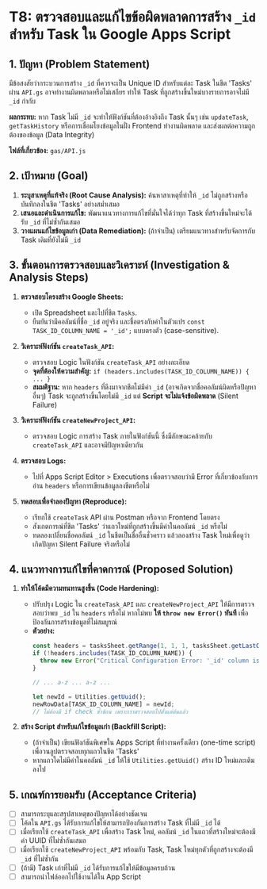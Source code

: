 # T8: ตรวจสอบและแก้ไขข้อผิดพลาดการสร้าง `_id` สำหรับ Task ใน Google Apps Script

## 1. ปัญหา (Problem Statement)

มีข้อสงสัยว่ากระบวนการสร้าง `_id` ที่ควรจะเป็น Unique ID สำหรับแต่ละ Task ในชีต 'Tasks' ผ่าน `API.gs` อาจทำงานผิดพลาดหรือไม่เสถียร ทำให้ Task ที่ถูกสร้างขึ้นใหม่บางรายการอาจไม่มี `_id` กำกับ

**ผลกระทบ:** หาก Task ไม่มี `_id` จะทำให้ฟังก์ชันที่ต้องอ้างอิงถึง Task นั้นๆ เช่น `updateTask`, `getTaskHistory` หรือการเชื่อมโยงข้อมูลในฝั่ง Frontend ทำงานผิดพลาด และส่งผลต่อความถูกต้องของข้อมูล (Data Integrity)

**ไฟล์ที่เกี่ยวข้อง:** `gas/API.js`

## 2. เป้าหมาย (Goal)

1.  **ระบุสาเหตุที่แท้จริง (Root Cause Analysis):** ค้นหาสาเหตุที่ทำให้ `_id` ไม่ถูกสร้างหรือบันทึกลงในชีต 'Tasks' อย่างสม่ำเสมอ
2.  **เสนอและดำเนินการแก้ไข:** พัฒนาแนวทางการแก้ไขที่มั่นใจได้ว่าทุก Task ที่สร้างขึ้นใหม่จะได้รับ `_id` ที่ไม่ซ้ำกันเสมอ
3.  **วางแผนแก้ไขข้อมูลเก่า (Data Remediation):** (ถ้าจำเป็น) เตรียมแนวทางสำหรับจัดการกับ Task เดิมที่ยังไม่มี `_id`

## 3. ขั้นตอนการตรวจสอบและวิเคราะห์ (Investigation & Analysis Steps)

1.  **ตรวจสอบโครงสร้าง Google Sheets:**
    * เปิด Spreadsheet และไปที่ชีต `Tasks`.
    * ยืนยันว่ามีคอลัมน์ที่ชื่อ `_id` อยู่จริง และชื่อตรงกับค่าในตัวแปร `const TASK_ID_COLUMN_NAME = '_id';` แบบตรงตัว (case-sensitive).

2.  **วิเคราะห์ฟังก์ชัน `createTask_API`:**
    * ตรวจสอบ Logic ในฟังก์ชัน `createTask_API` อย่างละเอียด
    * **จุดที่ต้องให้ความสำคัญ:** `if (headers.includes(TASK_ID_COLUMN_NAME)) { ... }`
    * **สมมติฐาน:** หาก `headers` ที่ดึงมาจากชีตไม่มีค่า `_id` (อาจเกิดจากชื่อคอลัมน์ผิดหรือปัญหาอื่นๆ) Task จะถูกสร้างขึ้นโดยไม่มี `_id` แต่ **Script จะไม่แจ้งข้อผิดพลาด** (Silent Failure)

3.  **วิเคราะห์ฟังก์ชัน `createNewProject_API`:**
    * ตรวจสอบ Logic การสร้าง Task ภายในฟังก์ชันนี้ ซึ่งมีลักษณะคล้ายกับ `createTask_API` และอาจมีปัญหาเดียวกัน

4.  **ตรวจสอบ Logs:**
    * ไปที่ Apps Script Editor > Executions เพื่อตรวจสอบว่ามี Error ที่เกี่ยวข้องกับการอ่าน `headers` หรือการเขียนข้อมูลลงชีตหรือไม่

5.  **ทดสอบเพื่อจำลองปัญหา (Reproduce):**
    * เรียกใช้ `createTask` API ผ่าน Postman หรือจาก Frontend โดยตรง
    * สังเกตการณ์ที่ชีต 'Tasks' ว่าแถวใหม่ที่ถูกสร้างขึ้นมีค่าในคอลัมน์ `_id` หรือไม่
    * ทดลองเปลี่ยนชื่อคอลัมน์ `_id` ในชีตเป็นชื่ออื่นชั่วคราว แล้วลองสร้าง Task ใหม่เพื่อดูว่าเกิดปัญหา Silent Failure จริงหรือไม่

## 4. แนวทางการแก้ไขที่คาดการณ์ (Proposed Solution)

1.  **ทำให้โค้ดมีความทนทานสูงขึ้น (Code Hardening):**
    * ปรับปรุง Logic ใน `createTask_API` และ `createNewProject_API` ให้มีการตรวจสอบว่าพบ `_id` ใน `headers` หรือไม่ หากไม่พบ **ให้ `throw new Error()` ทันที** เพื่อป้องกันการสร้างข้อมูลที่ไม่สมบูรณ์
    * **ตัวอย่าง:**
        ```javascript
        const headers = tasksSheet.getRange(1, 1, 1, tasksSheet.getLastColumn()).getValues()[0];
        if (!headers.includes(TASK_ID_COLUMN_NAME)) {
          throw new Error("Critical Configuration Error: '_id' column is missing in 'Tasks' sheet.");
        }
        
        // ... a-z ... a-z ... 
        
        let newId = Utilities.getUuid();
        newRowData[TASK_ID_COLUMN_NAME] = newId; 
        // ไม่ต้องมี if check ซ้ำซ้อน เพราะเราตรวจสอบไปตั้งแต่ต้นแล้ว
        ```

2.  **สร้าง Script สำหรับแก้ไขข้อมูลเก่า (Backfill Script):**
    * (ถ้าจำเป็น) เขียนฟังก์ชันพิเศษใน Apps Script ที่ทำงานครั้งเดียว (one-time script) เพื่อวนลูปตรวจสอบทุกแถวในชีต 'Tasks'
    * หากแถวใดไม่มีค่าในคอลัมน์ `_id` ให้ใช้ `Utilities.getUuid()` สร้าง ID ใหม่และเติมลงไป

## 5. เกณฑ์การยอมรับ (Acceptance Criteria)

- [ ] สามารถระบุและสรุปสาเหตุของปัญหาได้อย่างชัดเจน
- [ ] โค้ดใน `API.gs` ได้รับการแก้ไขให้สามารถป้องกันการสร้าง Task ที่ไม่มี `_id` ได้
- [ ] เมื่อเรียกใช้ `createTask_API` เพื่อสร้าง Task ใหม่, คอลัมน์ `_id` ในแถวที่สร้างใหม่จะต้องมีค่า UUID ที่ไม่ซ้ำกันเสมอ
- [ ] เมื่อเรียกใช้ `createNewProject_API` พร้อมกับ Task, Task ใหม่ทุกตัวที่ถูกสร้างจะต้องมี `_id` ที่ไม่ซ้ำกัน
- [ ] (ถ้ามี) Task เก่าที่ไม่มี `_id` ได้รับการแก้ไขให้มีข้อมูลครบถ้วน
- [ ] สามารถนำไฟล์ออกไปใช้งานได้ใน App Script 